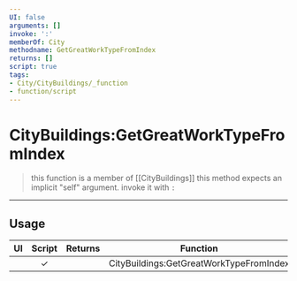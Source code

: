 ```yaml
---
UI: false
arguments: []
invoke: ':'
memberOf: City
methodname: GetGreatWorkTypeFromIndex
returns: []
script: true
tags:
- City/CityBuildings/_function
- function/script
---
```

# CityBuildings:GetGreatWorkTypeFromIndex
> this function is a member of [[CityBuildings]]
> this method expects an implicit "self" argument. invoke it with `:`
-----
## Usage
|  UI | Script | Returns | Function | Arguments |
|:---:|:------:|-------:|:--------:|:---------|
| |✓||CityBuildings:GetGreatWorkTypeFromIndex||
